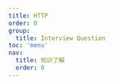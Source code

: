 ```yaml
---
title: HTTP
order: 0
group:
  title: Interview Question
toc: 'menu'
nav:
  title: 知识了解
  order: 0
---
```



